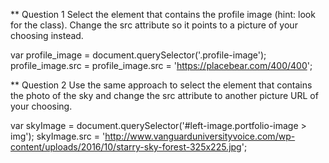 ** Question 1
Select the element that contains the profile image (hint: look for the class). Change the src attribute so it points to a picture of your choosing instead.

var profile_image = document.querySelector('.profile-image');
profile_image.src = profile_image.src = 'https://placebear.com/400/400';

** Question 2
Use the same approach to select the element that contains the photo of the sky and change the src attribute to another picture URL of your choosing.

var skyImage = document.querySelector('#left-image.portfolio-image > img');
skyImage.src = 'http://www.vanguarduniversityvoice.com/wp-content/uploads/2016/10/starry-sky-forest-325x225.jpg';
